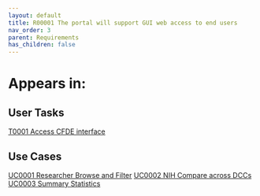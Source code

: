```yaml
---
layout: default
title: R00001 The portal will support GUI web access to end users
nav_order: 3
parent: Requirements
has_children: false
---
```


# Appears in:


## User Tasks

[T0001 Access CFDE interface](../user-tasks/access-cfde-portal.md)


## Use Cases

[UC0001 Researcher Browse and Filter](../use-cases/browse-and-filter.md)
[UC0002 NIH Compare across DCCs](../use-cases/multi-compare-custodian.md)
[UC0003 Summary Statistics](../use-cases/summary-statistics.md)
